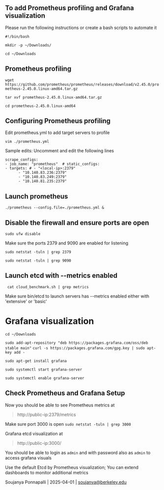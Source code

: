 ## To add Prometheus profiling and Grafana visualization

Please run the following instructions or create a bash scripts to automate it

`#!/bin/bash`

`mkdir -p ~/Downloads/`

`cd ~/Downloads`

## Prometheus profiling

`wget https://github.com/prometheus/prometheus/releases/download/v2.45.0/prometheus-2.45.0.linux-amd64.tar.gz`

`tar xvf prometheus-2.45.0.linux-amd64.tar.gz`

`cd prometheus-2.45.0.linux-amd64`

## Configuring Prometheus profiling

Edit prometheus.yml to add target servers to profile

`vim ./prometheus.yml`

Sample edits: Uncomment and edit the following lines
```
scrape_configs:
- job_name: "prometheus"  # static_configs:
- targets: # - "<local-ip>:2379"
      - "10.140.83.236:2379"
      - "10.140.83.249:2379"
      - "10.140.81.235:2379"
```

## Launch prometheus
`./prometheus --config.file=./prometheus.yml &`

## Disable the firewall and ensure ports are open
`sudo ufw disable`

Make sure the ports 2379 and 9090 are enabled for listening

`sudo netstat -tuln | grep 2379`

`sudo netstat -tuln | grep 9090`

## Launch etcd with --metrics enabled

` cat cloud_benchmark.sh | grep metrics`

Make sure bin/etcd to launch servers has --metrics enabled either with 'extensive' or 'basic'

# Grafana visualization

`cd ~/Downloads`

`sudo add-apt-repository "deb https://packages.grafana.com/oss/deb stable main"`
`curl -s https://packages.grafana.com/gpg.key | sudo apt-key add -`

`sudo apt-get install grafana`

`sudo systemctl start grafana-server`

`sudo systemctl enable grafana-server`

## Check Prometheus and Grafana Setup

Now you should be able to see Prometheus metrics at 
> http://public-ip:2379/metrics

Make sure port 3000 is open
`sudo netstat -tuln | grep 3000`

Grafana etcd visualization at
> http://public-ip:3000/

You should be able to login as `admin` and with password also as `admin` to access grafana visuals

Use the default Etcd by Prometheus visualization; You can extend dashboards to monitor additional metrics

Soujanya Ponnapalli | 2025-04-01 | soujanya@berkeley.edu
